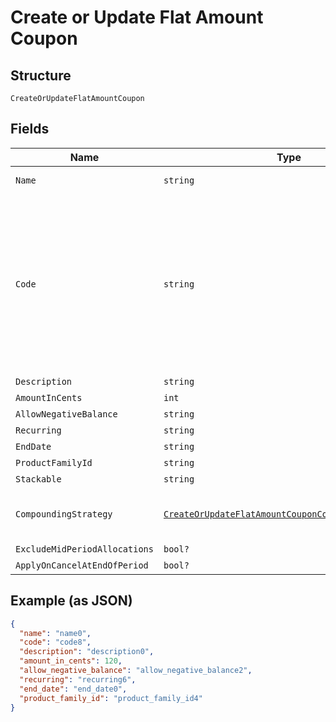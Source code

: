 
# Create or Update Flat Amount Coupon

## Structure

`CreateOrUpdateFlatAmountCoupon`

## Fields

| Name | Type | Tags | Description |
|  --- | --- | --- | --- |
| `Name` | `string` | Required | the name of the coupon |
| `Code` | `string` | Required | may contain uppercase alphanumeric characters and these special characters (which allow for email addresses to be used): “%”, “@”, “+”, “-”, “_”, and “.” |
| `Description` | `string` | Optional | - |
| `AmountInCents` | `int` | Required | - |
| `AllowNegativeBalance` | `string` | Optional | - |
| `Recurring` | `string` | Optional | - |
| `EndDate` | `string` | Optional | - |
| `ProductFamilyId` | `string` | Optional | - |
| `Stackable` | `string` | Optional | - |
| `CompoundingStrategy` | [`CreateOrUpdateFlatAmountCouponCompoundingStrategy`](../../doc/models/containers/create-or-update-flat-amount-coupon-compounding-strategy.md) | Optional | This is a container for one-of cases. |
| `ExcludeMidPeriodAllocations` | `bool?` | Optional | - |
| `ApplyOnCancelAtEndOfPeriod` | `bool?` | Optional | - |

## Example (as JSON)

```json
{
  "name": "name0",
  "code": "code8",
  "description": "description0",
  "amount_in_cents": 120,
  "allow_negative_balance": "allow_negative_balance2",
  "recurring": "recurring6",
  "end_date": "end_date0",
  "product_family_id": "product_family_id4"
}
```

